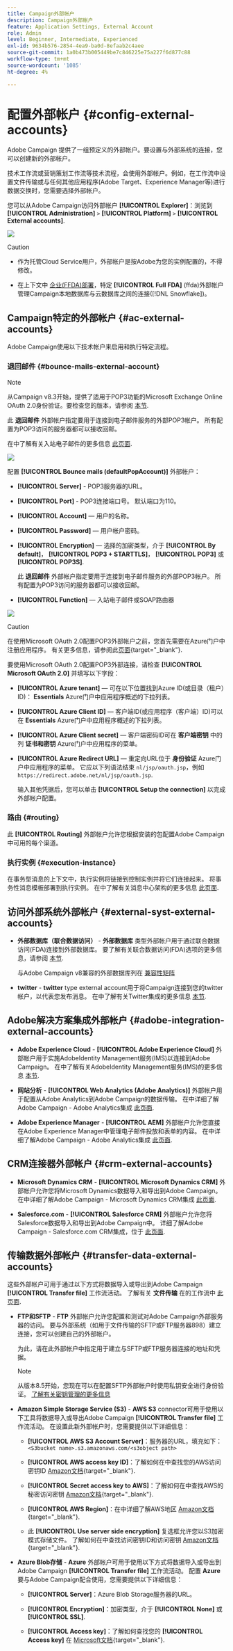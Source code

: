 ```yaml
---
title: Campaign外部帐户
description: Campaign外部帐户
feature: Application Settings, External Account
role: Admin
level: Beginner, Intermediate, Experienced
exl-id: 9634b576-2854-4ea9-ba0d-8efaab2c4aee
source-git-commit: 1a0b473b005449be7c846225e75a227f6d877c88
workflow-type: tm+mt
source-wordcount: '1085'
ht-degree: 4%

---
```



# 配置外部帐户 {#config-external-accounts}

Adobe Campaign 提供了一组预定义的外部帐户。要设置与外部系统的连接，您可以创建新的外部帐户。

技术工作流或营销策划工作流等技术流程，会使用外部帐户。例如，在工作流中设置文件传输或与任何其他应用程序(Adobe Target、Experience Manager等)进行数据交换时，您需要选择外部帐户。

您可以从Adobe Campaign访问外部帐户 **[!UICONTROL Explorer]**：浏览到 **[!UICONTROL Administration]** `>` **[!UICONTROL Platform]** `>` **[!UICONTROL External accounts]**.

![](assets/external-accounts.png)


>[!CAUTION]
>
>* 作为托管Cloud Service用户，外部帐户是按Adobe为您的实例配置的，不得修改。
>
>* 在上下文中 [企业(FFDA)部署](../architecture/enterprise-deployment.md)，特定 **[!UICONTROL Full FDA]** (ffda)外部帐户管理Campaign本地数据库与云数据库之间的连接([!DNL Snowflake])。
>

## Campaign特定的外部帐户 {#ac-external-accounts}

Adobe Campaign使用以下技术帐户来启用和执行特定流程。

### 退回邮件 {#bounce-mails-external-account}

>[!NOTE]
>
>从Campaign v8.3开始，提供了适用于POP3功能的Microsoft Exchange Online OAuth 2.0身份验证。要检查您的版本，请参阅 [本节](../start/compatibility-matrix.md#how-to-check-your-campaign-version-and-buildversion).
>

此 **退回邮件** 外部帐户指定要用于连接到电子邮件服务的外部POP3帐户。 所有配置为POP3访问的服务器都可以接收回邮。

在中了解有关入站电子邮件的更多信息 [此页面](https://experienceleague.adobe.com/docs/campaign/automation/workflows/wf-activities/event-activities/inbound-emails.html).

![](assets/bounce_external_1.png)

配置 **[!UICONTROL Bounce mails (defaultPopAccount)]** 外部帐户：

* **[!UICONTROL Server]** - POP3服务器的URL。

* **[!UICONTROL Port]** - POP3连接端口号。 默认端口为110。

* **[!UICONTROL Account]**  — 用户的名称。

* **[!UICONTROL Password]**  — 用户帐户密码。

* **[!UICONTROL Encryption]**  — 选择的加密类型，介于 **[!UICONTROL By default]**， **[!UICONTROL POP3 + STARTTLS]**， **[!UICONTROL POP3]** 或 **[!UICONTROL POP3S]**.

  此 **退回邮件** 外部帐户指定要用于连接到电子邮件服务的外部POP3帐户。 所有配置为POP3访问的服务器都可以接收回邮。

* **[!UICONTROL Function]**  — 入站电子邮件或SOAP路由器

![](assets/bounce_external_2.png)

>[!CAUTION]
>
>在使用Microsoft OAuth 2.0配置POP3外部帐户之前，您首先需要在Azure门户中注册应用程序。 有关更多信息，请参阅此[页面](https://docs.microsoft.com/en-us/azure/active-directory/develop/quickstart-register-app){target="_blank"}.
>

要使用Microsoft OAuth 2.0配置POP3外部连接，请检查 **[!UICONTROL Microsoft OAuth 2.0]** 并填写以下字段：

* **[!UICONTROL Azure tenant]**  — 可在以下位置找到Azure ID(或目录（租户）ID)： **Essentials** Azure门户中应用程序概述的下拉列表。

* **[!UICONTROL Azure Client ID]**  — 客户端ID(或应用程序（客户端）ID)可以在 **Essentials** Azure门户中应用程序概述的下拉列表。

* **[!UICONTROL Azure Client secret]**  — 客户端密码ID可在 **客户端密钥** 中的列 **证书和密钥** Azure门户中应用程序的菜单。

* **[!UICONTROL Azure Redirect URL]**  — 重定向URL位于 **身份验证** Azure门户中应用程序的菜单。 它应以下列语法结束 `nl/jsp/oauth.jsp`，例如 `https://redirect.adobe.net/nl/jsp/oauth.jsp`.

  输入其他凭据后，您可以单击 **[!UICONTROL Setup the connection]** 以完成外部帐户配置。

### 路由 {#routing}

此 **[!UICONTROL Routing]** 外部帐户允许您根据安装的包配置Adobe Campaign中可用的每个渠道。

### 执行实例 {#execution-instance}

在事务型消息的上下文中，执行实例将链接到控制实例并将它们连接起来。 将事务性消息模板部署到执行实例。 在中了解有关消息中心架构的更多信息 [此页面](../architecture/architecture.md#transac-msg-archi).

## 访问外部系统外部帐户 {#external-syst-external-accounts}

* **外部数据库（联合数据访问）** - **外部数据库** 类型外部帐户用于通过联合数据访问(FDA)连接到外部数据库。 要了解有关联合数据访问(FDA)选项的更多信息，请参阅 [本节](../connect/fda.md).

  与Adobe Campaign v8兼容的外部数据库列在 [兼容性矩阵](../start/compatibility-matrix.md)

* **twitter** - **twitter** type external account用于将Campaign连接到您的twitter帐户，以代表您发布消息。 在中了解有关Twitter集成的更多信息 [本节](../connect/ac-tw.md).

## Adobe解决方案集成外部帐户 {#adobe-integration-external-accounts}

* **Adobe Experience Cloud** - **[!UICONTROL Adobe Experience Cloud]** 外部帐户用于实施AdobeIdentity Management服务(IMS)以连接到Adobe Campaign。 在中了解有关AdobeIdentity Management服务(IMS)的更多信息 [本节](../start/connect.md#logon-to-ac).

* **网站分析** - **[!UICONTROL Web Analytics (Adobe Analytics)]** 外部帐户用于配置从Adobe Analytics到Adobe Campaign的数据传输。 在中详细了解Adobe Campaign - Adobe Analytics集成 [此页面](../connect/ac-aa.md).

* **Adobe Experience Manager** - **[!UICONTROL AEM]** 外部帐户允许您直接在Adobe Experience Manager中管理电子邮件投放和表单的内容。 在中详细了解Adobe Campaign - Adobe Analytics集成 [此页面](../connect/ac-aem.md).


## CRM连接器外部帐户 {#crm-external-accounts}

* **Microsoft Dynamics CRM** - **[!UICONTROL Microsoft Dynamics CRM]** 外部帐户允许您将Microsoft Dynamics数据导入和导出到Adobe Campaign。 在中详细了解Adobe Campaign - Microsoft Dynamics CRM集成 [此页面](../connect/ac-ms-dyn.md).

* **Salesforce.com** - **[!UICONTROL Salesforce CRM]** 外部帐户允许您将Salesforce数据导入和导出到Adobe Campaign中。 详细了解Adobe Campaign - Salesforce.com CRM集成，位于 [此页面](../connect/ac-sfdc.md).

## 传输数据外部帐户 {#transfer-data-external-accounts}

这些外部帐户可用于通过以下方式将数据导入或导出到Adobe Campaign **[!UICONTROL Transfer file]** 工作流活动。 了解有关 **文件传输** 在的工作流中 [此页面](https://experienceleague.adobe.com/docs/campaign/automation/workflows/wf-activities/event-activities/file-transfer.html).

* **FTP和SFTP** - **FTP** 外部帐户允许您配置和测试对Adobe Campaign外部服务器的访问。 要与外部系统（如用于文件传输的SFTP或FTP服务器898）建立连接，您可以创建自己的外部帐户。

  为此，请在此外部帐户中指定用于建立与SFTP或FTP服务器连接的地址和凭据。

  >[!NOTE]
  >
  >从版本8.5开始，您现在可以在配置SFTP外部帐户时使用私钥安全进行身份验证。 [了解有关密钥管理的更多信息](https://experienceleague.adobe.com/docs/control-panel/using/sftp-management/key-management.html)

* **Amazon Simple Storage Service (S3)** - **AWS S3** connector可用于使用以下工具将数据导入或导出Adobe Campaign **[!UICONTROL Transfer file]** 工作流活动。 在设置此新外部帐户时，您需要提供以下详细信息：

   * **[!UICONTROL AWS S3 Account Server]**：服务器的URL，填充如下：   `<S3bucket name>.s3.amazonaws.com/<s3object path>`

   * **[!UICONTROL AWS access key ID]**：了解如何在中查找您的AWS访问密钥ID [Amazon文档](https://docs.aws.amazon.com/general/latest/gr/aws-sec-cred-types.html#access-keys-and-secret-access-keys){target="_blank"}.

   * **[!UICONTROL Secret access key to AWS]**：了解如何在中查找AWS的秘密访问密钥 [Amazon文档](https://aws.amazon.com/fr/blogs/security/wheres-my-secret-access-key/){target="_blank"}.

   * **[!UICONTROL AWS Region]**：在中详细了解AWS地区 [Amazon文档](https://aws.amazon.com/about-aws/global-infrastructure/regions_az/){target="_blank"}.

   * 此 **[!UICONTROL Use server side encryption]** 复选框允许您以S3加密模式存储文件。 了解如何在中查找访问密钥ID和访问密钥 [Amazon文档](https://docs.aws.amazon.com/general/latest/gr/aws-sec-cred-types.html#access-keys-and-secret-access-keys){target="_blank"}.

* **Azure Blob存储** - **Azure** 外部帐户可用于使用以下方式将数据导入或导出到Adobe Campaign **[!UICONTROL Transfer file]** 工作流活动。 配置 **Azure** 要与Adobe Campaign配合使用，您需要提供以下详细信息：

   * **[!UICONTROL Server]**：Azure Blob Storage服务器的URL。

   * **[!UICONTROL Encryption]**：加密类型，介于 **[!UICONTROL None]** 或 **[!UICONTROL SSL]**.

   * **[!UICONTROL Access key]**：了解如何查找您的 **[!UICONTROL Access key]** 在 [Microsoft文档](https://docs.microsoft.com/en-us/azure/storage/common/storage-account-keys-manage?tabs=azure-portal){target="_blank"}.
